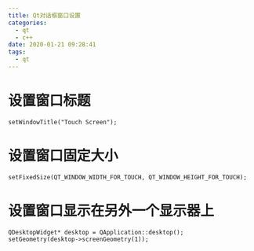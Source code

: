 ```yaml
---
title: Qt对话框窗口设置
categories:
  - qt
  - c++
date: 2020-01-21 09:28:41
tags:
  - qt
---
```


# 设置窗口标题

```
setWindowTitle("Touch Screen"); 
```

# 设置窗口固定大小

```
setFixedSize(QT_WINDOW_WIDTH_FOR_TOUCH, QT_WINDOW_HEIGHT_FOR_TOUCH);
```

# 设置窗口显示在另外一个显示器上

```
QDesktopWidget* desktop = QApplication::desktop();
setGeometry(desktop->screenGeometry(1));
```
